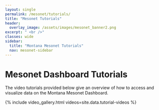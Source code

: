 ```yaml
---
layout: single
permalink: /mesonet/tutorials/
title: "Mesonet Tutorials"
header:
  overlay_image: /assets/images/mesonet_banner2.png
excerpt: " <br />"
classes: wide
sidebar:
  title: "Montana Mesonet Tutorials"
  nav: mesonet-sidebar
---
```


# Mesonet Dashboard Tutorials

The video tutorials provided below give an overview of how to access and visualize data on the Montana Mesonet Dashboard.

{% include video_gallery.html videos=site.data.tutorial-videos %}